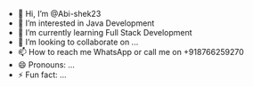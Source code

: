 - 👋 Hi, I’m @Abi-shek23
- 👀 I’m interested in Java Development 
- 🌱 I’m currently learning Full Stack Development 
- 💞️ I’m looking to collaborate on ...
- 📫 How to reach me WhatsApp or call me on +918766259270
- 😄 Pronouns: ...
- ⚡ Fun fact: ...

<!---
Abi-shek23/Abi-shek23 is a ✨ special ✨ repository because its `README.md` (this file) appears on your GitHub profile.
You can click the Preview link to take a look at your changes.
--->
